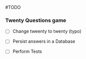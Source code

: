 #TODO

### Twenty Questions game

- [ ] Change tweenty to twenty (typo)
- [ ] Persist answers in a Database
- [ ] Perform Tests




